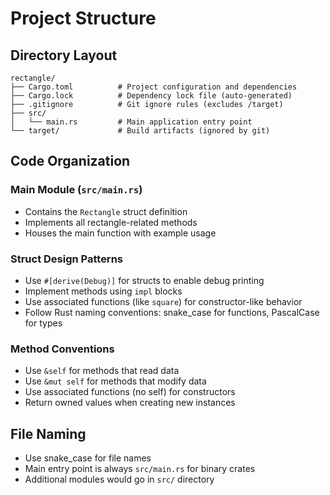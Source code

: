 # Project Structure

## Directory Layout

```
rectangle/
├── Cargo.toml          # Project configuration and dependencies
├── Cargo.lock          # Dependency lock file (auto-generated)
├── .gitignore          # Git ignore rules (excludes /target)
├── src/
│   └── main.rs         # Main application entry point
└── target/             # Build artifacts (ignored by git)
```

## Code Organization

### Main Module (`src/main.rs`)

- Contains the `Rectangle` struct definition
- Implements all rectangle-related methods
- Houses the main function with example usage

### Struct Design Patterns

- Use `#[derive(Debug)]` for structs to enable debug printing
- Implement methods using `impl` blocks
- Use associated functions (like `square`) for constructor-like behavior
- Follow Rust naming conventions: snake_case for functions, PascalCase for types

### Method Conventions

- Use `&self` for methods that read data
- Use `&mut self` for methods that modify data
- Use associated functions (no self) for constructors
- Return owned values when creating new instances

## File Naming

- Use snake_case for file names
- Main entry point is always `src/main.rs` for binary crates
- Additional modules would go in `src/` directory

